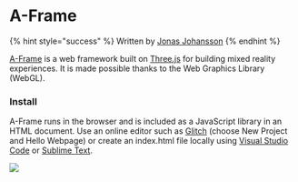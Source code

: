 # A-Frame

{% hint style="success" %}
Written by [Jonas Johansson](https://jonasjohansson.se/)
{% endhint %}

[A-Frame](https://aframe.io/) is a web framework built on [Three.js](https://threejs.org) for building mixed reality experiences. It is made possible thanks to the Web Graphics Library \(WebGL\).

### Install

A-Frame runs in the browser and is included as a JavaScript library in an HTML document. Use an online editor such as [Glitch](../../tips-trix/glitch.md) \(choose New Project and Hello Webpage\) or create an index.html file locally using [Visual Studio Code](https://code.visualstudio.com/) or [Sublime Text](https://www.sublimetext.com/).

![](https://miro.medium.com/max/2000/1*eiLk2eNwOR9PINJGtumQwg.gif)



